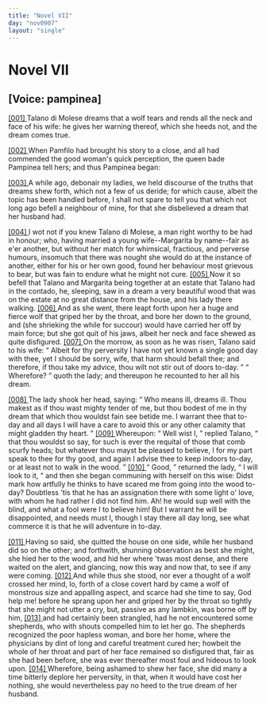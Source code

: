 ```yaml
---
title: "Novel VII"
day: "nov0907"
layout: "single"
---
```

<div id="nov0907" type="novella" who="pampinea">
 <h1>
  Novel VII
 </h1>
 <p>
  <h2>
   [Voice: pampinea]
  </h2>
 </p>
 <argument>
  <p>
   <a href="{{ site.baseurl }}itDecameron/nov0907#p09070001">
    [001]
   </a>
   Talano di Molese dreams that a wolf tears and rends all
 the neck and face of his wife: he gives her warning
 thereof, which she heeds not, and the dream comes
 true.
  </p>
 </argument>
 <div3 type="commentary" who="author">
  <p>
   <a href="{{ site.baseurl }}itDecameron/nov0907#p09070002">
    [002]
   </a>
   When
   Pamfilo had brought his story to a close, and all had
 commended
 the good woman's quick perception, the queen bade Pampinea
 tell hers; and thus Pampinea began:
  </p>
 </div3>
 <div3 type="commentary" who="pampinea">
  <p>
   <a href="{{ site.baseurl }}itDecameron/nov0907#p09070003">
    [003]
   </a>
   A while ago, debonair my
 ladies, we held discourse of the truths that dreams shew forth, which
 not a few of us deride; for which cause, albeit the topic has been
 handled before, I shall not spare to tell you that which not long ago
 befell a neighbour of mine, for that she disbelieved a dream that her
 husband had.
  </p>
 </div3>
 <p>
  <a href="{{ site.baseurl }}itDecameron/nov0907#p09070004">
   [004]
  </a>
  I wot not if you knew Talano di Molese, a man right worthy to
 be had in honour; who, having married a young wife--Margarita
 by name--fair as e'er another, but without her match for whimsical,
 fractious, and perverse humours, insomuch that there was nought she
 would do at the instance of another, either for his or her own good,
 found her behaviour most grievous to bear, but was fain to endure
 what he might not cure.
  <a href="{{ site.baseurl }}itDecameron/nov0907#p09070005">
   [005]
  </a>
  Now it so befell that Talano and
 Margarita being together at an estate that Talano had in the contado,
 he, sleeping, saw in a dream a very beautiful wood that was on the
 estate at no great distance from the house, and his lady there walking.
  <a href="{{ site.baseurl }}itDecameron/nov0907#p09070006">
   [006]
  </a>
  And as she went, there leapt forth upon her a huge and fierce wolf that
 griped her by the throat, and bore her down to the ground, and (she
 shrieking the while for succour) would have carried her off by main
 force; but she got quit of his jaws, albeit her neck and face shewed as
 quite disfigured.
  <a href="{{ site.baseurl }}itDecameron/nov0907#p09070007">
   [007]
  </a>
  On the morrow, as soon as he was risen, Talano said
  to
 his wife:
  <q direct="unspecified">
   Albeit for thy perversity I have not yet known a single
 good day with thee, yet I should be sorry, wife, that harm should
 befall thee; and therefore, if thou take my advice, thou wilt not stir
 out of doors to-day.
  </q>
  <q direct="unspecified">
   Wherefore?
  </q>
  quoth the lady; and thereupon
 he recounted to her all his dream.
 </p>
 <p>
  <a href="{{ site.baseurl }}itDecameron/nov0907#p09070008">
   [008]
  </a>
  The lady shook her head, saying:
  <q direct="unspecified">
   Who means ill, dreams ill.
 Thou makest as if thou wast mighty tender of me, but thou bodest of
 me in thy dream that which thou wouldst fain see betide me. I
 warrant thee that to-day and all days I will have a care to avoid
 this or any other calamity that might gladden thy heart.
  </q>
  <a href="{{ site.baseurl }}itDecameron/nov0907#p09070009">
   [009]
  </a>
  Whereupon:
  <q direct="unspecified">
   Well wist I,
  </q>
  replied Talano,
  <q direct="unspecified">
   that thou wouldst so say,
 for such is ever the requital of those that comb scurfy heads; but
 whatever thou mayst be pleased to believe, I for my part speak to
 thee for thy good, and again I advise thee to keep indoors to-day, or
 at least not to walk in the wood.
  </q>
  <a href="{{ site.baseurl }}itDecameron/nov0907#p09070010">
   [010]
  </a>
  <q direct="unspecified">
   Good,
  </q>
  returned the lady,
  <q direct="unspecified">
   I
 will look to it,
  </q>
  and then she began communing with herself on this
 wise: Didst mark how artfully he thinks to have scared me from
 going into the wood to-day? Doubtless 'tis that he has an assignation
 there with some light o' love, with whom he had rather I did not
 find him. Ah! he would sup well with the blind, and what a fool
 were I to believe him! But I warrant he will be disappointed, and
 needs must I, though I stay there all day long, see what commerce it
 is that he will adventure in to-day.
 </p>
 <p>
  <a href="{{ site.baseurl }}itDecameron/nov0907#p09070011">
   [011]
  </a>
  Having so said, she quitted the house on one side, while her
 husband did so on the other; and forthwith, shunning observation as
 best she might, she hied her to the wood, and hid her where 'twas
 most dense, and there waited on the alert, and glancing, now this
 way and now that, to see if any were coming.
  <a href="{{ site.baseurl }}itDecameron/nov0907#p09070012">
   [012]
  </a>
  And while thus she
 stood, nor ever a thought of a wolf crossed her mind, lo, forth of
 a close covert hard by came a wolf of monstrous size and appalling
 aspect, and scarce had she time to say, God help me! before he sprang
 upon her and griped her by the throat so tightly that she might not
 utter a cry, but, passive as any lambkin, was borne off by him,
  <a href="{{ site.baseurl }}itDecameron/nov0907#p09070013">
   [013]
  </a>
  and
 had certainly been strangled, had he not encountered some shepherds,
 who with shouts compelled him to let her go. The shepherds
 recognized the poor hapless woman, and bore her home, where the
 physicians by dint of long and careful treatment cured her; howbeit
 the whole of her throat and part of her face remained so disfigured
  that,
 fair as she had been before, she was ever thereafter most foul
 and hideous to look upon.
  <a href="{{ site.baseurl }}itDecameron/nov0907#p09070014">
   [014]
  </a>
  Wherefore, being ashamed to shew her
 face, she did many a time bitterly deplore her perversity, in that, when
 it would have cost her nothing, she would nevertheless pay no heed
 to the true dream of her husband.
 </p>
</div>